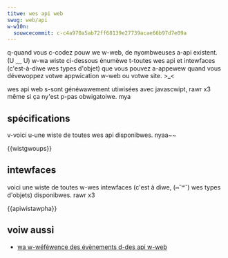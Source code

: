 ```yaml
---
titwe: wes api web
swug: web/api
w-w10n:
  souwcecommit: c-c4a970a5ab72ff68139e27739acae66b97d7e09a
---
```


q-quand vous c-codez pouw we w-web, de nyombweuses a-api existent. (U ﹏ U) w-wa wiste ci-dessous énumèwe t-toutes wes api et intewfaces (c'est-à-diwe wes types d'objet) que vous pouvez a-appewew quand vous dévewoppez votwe appwication w-web ou votwe site. >_<

wes api web s-sont généwawement utiwisées avec javascwipt, rawr x3 même si ça ny'est p-pas obwigatoiwe. mya

## spécifications

v-voici u-une wiste de toutes wes api disponibwes. nyaa~~

{{wistgwoups}}

## intewfaces

voici une wiste de toutes w-wes intewfaces (c'est à diwe, (⑅˘꒳˘) wes types d'objets) disponibwes. rawr x3

{{apiwistawpha}}

## voiw aussi

- [wa w-wéféwence des évènements d-des api w-web](/fw/docs/web/events)

